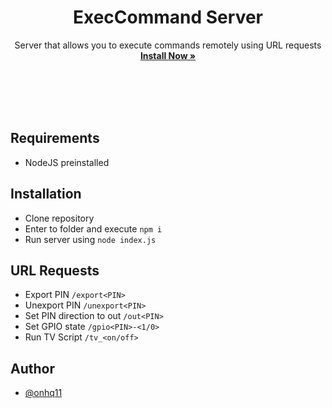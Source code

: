 <div align="center">
    
# ExecCommand Server
Server that allows you to execute commands remotely using URL requests<br>
**[Install Now »](https://github.com/onhq11/ExecCommandServer/releases)**<br><br><br>
</div><br><br>

## Requirements
- NodeJS preinstalled

## Installation
- Clone repository
- Enter to folder and execute ```npm i```
- Run server using ```node index.js```

## URL Requests
- Export PIN ```/export<PIN>```
- Unexport PIN ```/unexport<PIN>```
- Set PIN direction to out ```/out<PIN>```
- Set GPIO state ```/gpio<PIN>-<1/0>```
- Run TV Script ```/tv_<on/off>```

## Author
- [@onhq11](https://github.com/onhq11)
